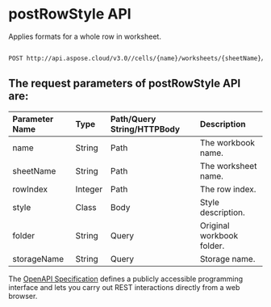 # **postRowStyle API**

Applies formats for a whole row in worksheet.             

```bash

POST http://api.aspose.cloud/v3.0//cells/{name}/worksheets/{sheetName}/cells/rows/{rowIndex}/style

```

## The request parameters of **postRowStyle** API are: 

| Parameter Name | Type | Path/Query String/HTTPBody | Description | 
| :- | :- | :- |:- | 
|name|String|Path|The workbook name.|
|sheetName|String|Path|The worksheet name.|
|rowIndex|Integer|Path|The row index.|
|style|Class|Body|Style description.|
|folder|String|Query|Original workbook folder.|
|storageName|String|Query|Storage name.|


The [OpenAPI Specification](https://reference.aspose.cloud/cells/#/CellsController/PostRowStyle) defines a publicly accessible programming interface and lets you carry out REST interactions directly from a web browser.
